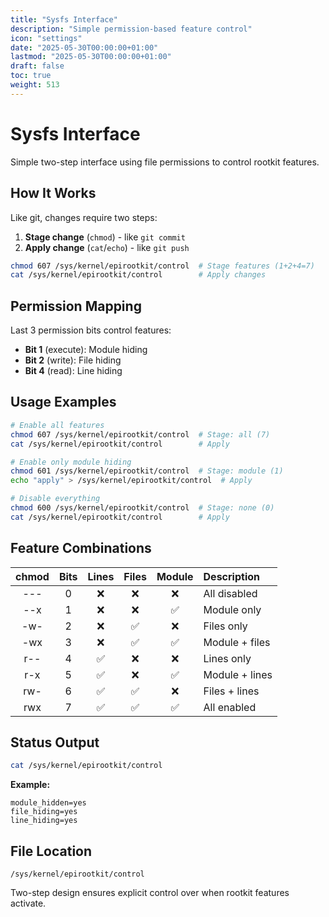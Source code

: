 ```yaml
---
title: "Sysfs Interface"
description: "Simple permission-based feature control"
icon: "settings"
date: "2025-05-30T00:00:00+01:00"
lastmod: "2025-05-30T00:00:00+01:00"
draft: false
toc: true
weight: 513
---
```


# Sysfs Interface

Simple two-step interface using file permissions to control rootkit features.

## How It Works

Like git, changes require two steps:
1. **Stage change** (`chmod`) - like `git commit`
2. **Apply change** (`cat`/`echo`) - like `git push`

```bash
chmod 607 /sys/kernel/epirootkit/control  # Stage features (1+2+4=7)
cat /sys/kernel/epirootkit/control        # Apply changes
```

## Permission Mapping

Last 3 permission bits control features:
- **Bit 1** (execute): Module hiding
- **Bit 2** (write): File hiding  
- **Bit 4** (read): Line hiding

## Usage Examples

```bash
# Enable all features
chmod 607 /sys/kernel/epirootkit/control  # Stage: all (7)
cat /sys/kernel/epirootkit/control        # Apply

# Enable only module hiding  
chmod 601 /sys/kernel/epirootkit/control  # Stage: module (1)
echo "apply" > /sys/kernel/epirootkit/control  # Apply

# Disable everything
chmod 600 /sys/kernel/epirootkit/control  # Stage: none (0)
cat /sys/kernel/epirootkit/control        # Apply
```

## Feature Combinations

| chmod | Bits | Lines | Files | Module | Description |
|:-----:|:----:|:-----:|:-----:|:------:|:------------|
| ---   | 0    | ❌    | ❌    | ❌     | All disabled |
| --x   | 1    | ❌    | ❌    | ✅     | Module only |
| -w-   | 2    | ❌    | ✅    | ❌     | Files only |
| -wx   | 3    | ❌    | ✅    | ✅     | Module + files |
| r--   | 4    | ✅    | ❌    | ❌     | Lines only |
| r-x   | 5    | ✅    | ❌    | ✅     | Module + lines |
| rw-   | 6    | ✅    | ✅    | ❌     | Files + lines |
| rwx   | 7    | ✅    | ✅    | ✅     | All enabled |

## Status Output

```bash
cat /sys/kernel/epirootkit/control
```

**Example:**
```
module_hidden=yes
file_hiding=yes  
line_hiding=yes
```

## File Location

```
/sys/kernel/epirootkit/control
```

Two-step design ensures explicit control over when rootkit features activate. 